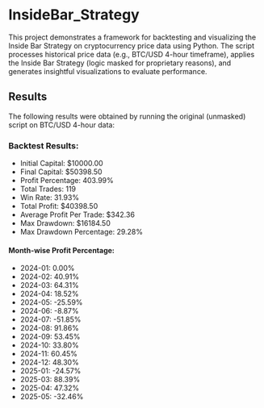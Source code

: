 # InsideBar_Strategy

This project demonstrates a framework for backtesting and visualizing the Inside Bar Strategy on cryptocurrency price data using Python. The script processes historical price data (e.g., BTC/USD 4-hour timeframe), applies the Inside Bar Strategy (logic masked for proprietary reasons), and generates insightful visualizations to evaluate performance.

## Results

The following results were obtained by running the original (unmasked) script on BTC/USD 4-hour data:

### Backtest Results:

- Initial Capital: $10000.00
- Final Capital: $50398.50
- Profit Percentage: 403.99%
- Total Trades: 119
- Win Rate: 31.93%
- Total Profit: $40398.50
- Average Profit Per Trade: $342.36
- Max Drawdown: $16184.50
- Max Drawdown Percentage: 29.28%

#### Month-wise Profit Percentage:
- 2024-01: 0.00%
- 2024-02: 40.91%
- 2024-03: 64.31%
- 2024-04: 18.52%
- 2024-05: -25.59%
- 2024-06: -8.87%
- 2024-07: -51.85%
- 2024-08: 91.86%
- 2024-09: 53.45%
- 2024-10: 33.80%
- 2024-11: 60.45%
- 2024-12: 48.30%
- 2025-01: -24.57%
- 2025-03: 88.39%
- 2025-04: 47.32%
- 2025-05: -32.46%
